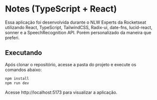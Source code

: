 # Notes (TypeScript + React)

Essa aplicação foi desenvolvida durante o NLW Experts da Rocketseat utilizando React, TypeScript, TailwindCSS, Radix-ui, date-fns, lucid-react, sonner e a SpeechRecognition API. Porém personalizado da maneira que preferi.

## Executando

Após clonar o repositório, acesse a pasta do projeto e execute os comandos abaixo:

```sh
npm install
npm run dev
```

Acesse http://localhost:5173 para visualizar a aplicação.
